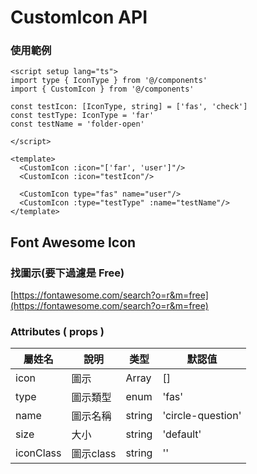 # CustomIcon API
### 使用範例
```vue
<script setup lang="ts">
import type { IconType } from '@/components'
import { CustomIcon } from '@/components'

const testIcon: [IconType, string] = ['fas', 'check']
const testType: IconType = 'far'
const testName = 'folder-open'

</script>

<template>
  <CustomIcon :icon="['far', 'user']"/>
  <CustomIcon :icon="testIcon"/>

  <CustomIcon type="fas" name="user"/>
  <CustomIcon :type="testType" :name="testName"/>
</template>
```
## Font Awesome Icon

### 找圖示(要下過濾是 Free)
[https://fontawesome.com/search?o=r&m=free](https://fontawesome.com/search?o=r&m=free)

### Attributes ( props )
| 屬姓名     | 說明         | 类型    | 默認值             |
| --------- | ------------ | ------- | ----------------- |
| icon      | 圖示          | Array  | []                 |
| type      | 圖示類型      | enum    | 'fas'             |
| name      | 圖示名稱      | string  | 'circle-question' |
| size      | 大小          | string  | 'default'         |
| iconClass | 圖示class     | string  | ''                |
